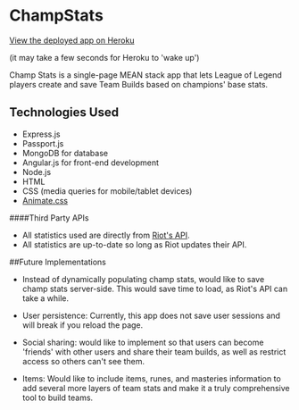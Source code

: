 # ChampStats

[View the deployed app on Heroku](https://champ-stats.herokuapp.com/)

(it may take a few seconds for Heroku to 'wake up')

Champ Stats is a single-page MEAN stack app that lets League of Legend players create and save Team Builds based on champions' base stats.

## Technologies Used

* Express.js
* Passport.js
* MongoDB for database
* Angular.js for front-end development
* Node.js
* HTML
* CSS (media queries for mobile/tablet devices)
* [Animate.css](https://daneden.github.io/animate.css/)

####Third Party APIs

* All statistics used are directly from [Riot's API](https://developer.riotgames.com/).
* All statistics are up-to-date so long as Riot updates their API.


##Future Implementations

* Instead of dynamically populating champ stats, would like to save champ stats server-side. This would save time to load, as Riot's API can take a while.

* User persistence: Currently, this app does not save user sessions and will break if you reload the page.

* Social sharing: would like to implement so that users can become 'friends' with other users and share their team builds, as well as restrict access so others can't see them.

* Items: Would like to include items, runes, and masteries information to add several more layers of team stats and make it a truly comprehensive tool to build teams.